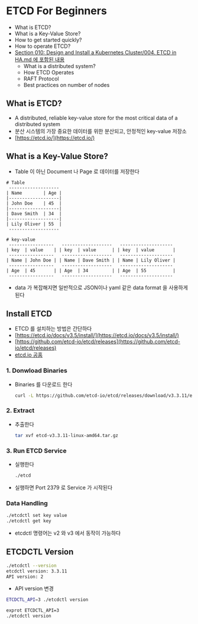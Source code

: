 # ETCD For Beginners

* What is ETCD?
* What is a Key-Value Store?
* How to get started quickly?
* How to operate ETCD?
* [Section 010: Design and Install a Kubernetes Cluster/004. ETCD in HA.md 에 포함된 내용](/kubernetes/Section%20010%3A%20Design%20and%20Install%20a%20Kubernetes%20Cluster/004.%20ETCD%20in%20HA.md)
  * What is a distributed system?
  * How ETCD Operates
  * RAFT Protocol
  * Best practices on number of nodes

## What is ETCD?

* A distributed, reliable key-value store for the most critical data of a distributed system
* 분산 시스템의 가장 중요한 데이터를 위한 분산되고, 안정적인 key-value 저장소
* [https://etcd.io/](https://etcd.io/)

## What is a Key-Value Store?

* Table 이 아닌 Document 나 Page 로 데이터를 저장한다

```
# Table
 -------------------
| Name        | Age | 
|-------------------| 
| John Doe    | 45  | 
|-------------------| 
| Dave Smith  | 34  | 
|-------------------| 
| Lily Oliver | 55  | 
 ------------------- 

# key-value
 -----------------   -------------------   --------------------  
| key  | value    | | key  | value      | | key  | value       | 
 -----------------   -------------------   --------------------  
| Name | John Doe | | Name | Dave Smith | | Name | Lily Oliver | 
 -----------------   -------------------   --------------------  
| Age  | 45       | | Age  | 34         | | Age  | 55          | 
 -----------------   -------------------   --------------------  
```

* data 가 복잡해지면 일반적으로 JSON이나 yaml 같은 data format 을 사용하게 된다

## Install ETCD

* ETCD 를 설치하는 방법은 간단하다
* [https://etcd.io/docs/v3.5/install/](https://etcd.io/docs/v3.5/install/)
* [https://github.com/etcd-io/etcd/releases](https://github.com/etcd-io/etcd/releases)
* [etcd.io 공홈](https://etcd.io/)


### 1. Donwload Binaries

* Binaries 를 다운로드 한다
  ```bash
  curl -L https://github.com/etcd-io/etcd/releases/download/v3.3.11/etcd-v3.3.11-linux-amd64.tar.gz -o etcd-v3.3.11-linux-amd64.tar.gz
  ```

### 2. Extract

* 추출한다
  ```bash
  tar xvf etcd-v3.3.11-linux-amd64.tar.gz
  ```

### 3. Run ETCD Service

* 실행한다
  ```bash
  ./etcd
  ```
* 실행하면 Port 2379 로 Service 가 시작된다

### Data Handling

```bash
./etcdctl set key value
./etcdctl get key
```

* etcdctl 명령어는 v2 와 v3 에서 동작이 가능하다

## ETCDCTL Version

```bash
./etcdctl --version
etcdctl version: 3.3.11
API version: 2
```

* API version 변경

```bash
ETCDCTL_API=3 ./etcdctl version

exprot ETCDCTL_API=3 
./etcdctl version
```
